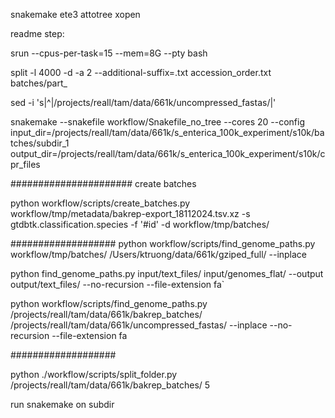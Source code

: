 snakemake
ete3
attotree
xopen

readme step:

srun --cpus-per-task=15 --mem=8G --pty bash

split -l 4000 -d -a 2 --additional-suffix=.txt accession_order.txt batches/part_

sed -i 's|^|/projects/reall/tam/data/661k/uncompressed_fastas/|'

snakemake --snakefile workflow/Snakefile_no_tree --cores 20 --config input_dir=/projects/reall/tam/data/661k/s_enterica_100k_experiment/s10k/batches/subdir_1 output_dir=/projects/reall/tam/data/661k/s_enterica_100k_experiment/s10k/cpr_files

######################
create batches

python workflow/scripts/create_batches.py workflow/tmp/metadata/bakrep-export_18112024.tsv.xz -s gtdbtk.classification.species -f '#id' -d workflow/tmp/batches/

###################
python workflow/scripts/find_genome_paths.py workflow/tmp/batches/ /Users/ktruong/data/661k/gziped_full/ --inplace

python find_genome_paths.py input/text_files/ input/genomes_flat/ --output output/text_files/ --no-recursion --file-extension fa`

python workflow/scripts/find_genome_paths.py /projects/reall/tam/data/661k/bakrep_batches/ /projects/reall/tam/data/661k/uncompressed_fastas/ --inplace --no-recursion --file-extension fa

###################

python ./workflow/scripts/split_folder.py /projects/reall/tam/data/661k/bakrep_batches/ 5

run snakemake on subdir

